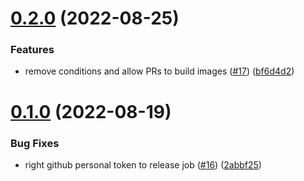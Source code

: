 # [0.2.0](https://github.com/bcgov/nr-backend-starting-api/compare/v0.1.0...v0.2.0) (2022-08-25)


### Features

* remove conditions and allow PRs to build images ([#17](https://github.com/bcgov/nr-backend-starting-api/issues/17)) ([bf6d4d2](https://github.com/bcgov/nr-backend-starting-api/commit/bf6d4d2282ad682366a08bf6077b53f450b6034f))



# [0.1.0](https://github.com/bcgov/nr-backend-starting-api/compare/2abbf25b68cadd0936317f7ab80741821704f8e1...v0.1.0) (2022-08-19)


### Bug Fixes

* right github personal token to release job ([#16](https://github.com/bcgov/nr-backend-starting-api/issues/16)) ([2abbf25](https://github.com/bcgov/nr-backend-starting-api/commit/2abbf25b68cadd0936317f7ab80741821704f8e1))



